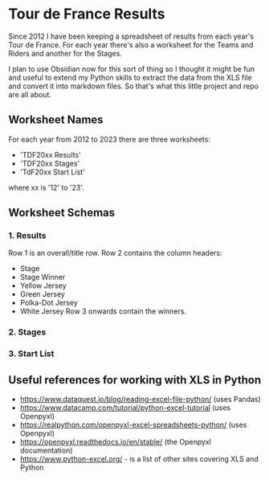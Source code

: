 # Tour de France Results

Since 2012 I have been keeping a spreadsheet of results from each year's Tour de France. For each year there's also a worksheet for the Teams and Riders and another for the Stages.

I plan to use Obsidian now for this sort of thing so I thought it might be fun and useful to extend my Python skills to extract the data from the XLS file and convert it into markdown files. So that's what this little project and repo are all about.

## Worksheet Names

For each year from 2012 to 2023 there are three worksheets:
- 'TDF20xx Results'
- 'TDF20xx Stages'
- 'TdF20xx Start List'

where xx is '12' to '23'.

## Worksheet Schemas
### 1. Results

Row 1 is an overall/title row.
Row 2 contains the column headers:
- Stage
- Stage Winner
- Yellow Jersey
- Green Jersey
- Polka-Dot Jersey
- White Jersey
Row 3 onwards contain the winners.

### 2. Stages

### 3. Start List


## Useful references for working with XLS in Python

- https://www.dataquest.io/blog/reading-excel-file-python/  (uses Pandas)
- https://www.datacamp.com/tutorial/python-excel-tutorial   (uses Openpyxl)
- https://realpython.com/openpyxl-excel-spreadsheets-python/  (uses Openpyxl)
- https://openpyxl.readthedocs.io/en/stable/  (the Openpyxl documentation)
- https://www.python-excel.org/ - is a list of other sites covering XLS and Python
